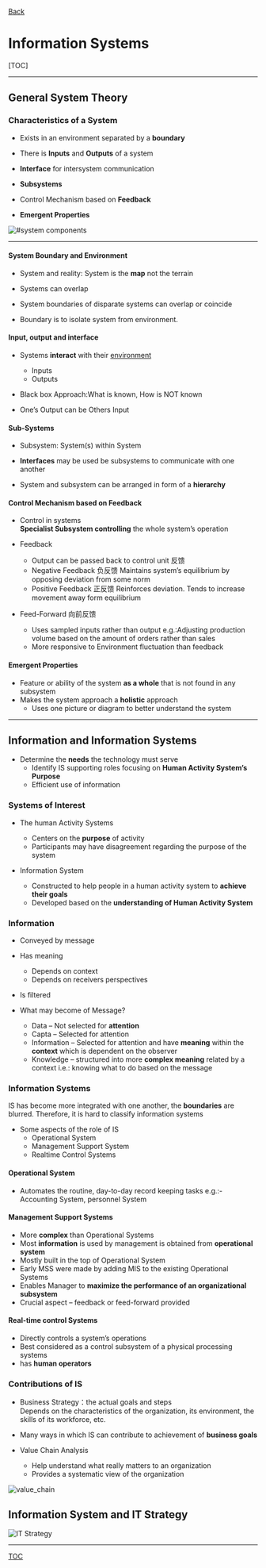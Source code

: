 [Back](../index.md)

# Information Systems

[TOC]

***

## General System Theory

### Characteristics of a System

- Exists in an environment separated by a **boundary**

- There is **Inputs** and **Outputs** of a system

- **Interface** for intersystem communication

- **Subsystems**

- Control Mechanism based on **Feedback**

- **Emergent Properties**

![#system components](../pic/introduction/system_component.png)

---

#### System Boundary and Environment

- System and reality: System is the **map** not the terrain

- Systems can overlap

- System boundaries of disparate systems can overlap or coincide

- Boundary is to isolate system from environment. 

#### Input, output and interface

- Systems **interact** with their <u>environment</u>
    - Inputs
    - Outputs

- Black box Approach:What is known, How is NOT known

- One’s Output can be Others Input

#### Sub-Systems

- Subsystem: System(s) within System

- **Interfaces** may be used be subsystems to communicate with one another

- System and subsystem can be arranged in form of a **hierarchy**

#### Control Mechanism based on Feedback

- Control in systems<br>
**Specialist Subsystem controlling** the whole system’s operation

- Feedback
    - Output can be passed back to control unit 反馈
    - Negative Feedback 负反馈
        Maintains system’s equilibrium by opposing deviation from some norm
    - Positive Feedback 正反馈
        Reinforces deviation. Tends to increase movement away form equilibrium 

- Feed-Forward 向前反馈

    - Uses sampled inputs rather than output
        e.g.:Adjusting production volume based on the amount of orders rather than sales
    - More responsive to Environment fluctuation than feedback

#### Emergent Properties

- Feature or ability of the system **as a whole** that is not found in any subsystem
- Makes the system approach a **holistic** approach
    - Uses one picture or diagram to better understand the system

---

## Information and Information Systems

- Determine the **needs** the technology must serve
    - Identify IS supporting roles focusing on **Human Activity System’s Purpose**
    - Efficient use of information

### Systems of Interest

- The human Activity Systems
    - Centers on the **purpose** of activity
    - Participants may have disagreement regarding the purpose of the system<br>

- Information System
    - Constructed to help people in a human activity system to **achieve their goals**
    - Developed based on the **understanding of Human Activity System**

### Information

- Conveyed by message
- Has meaning
    - Depends on context
    - Depends on receivers perspectives
- Is filtered 

- What may become of Message?
    - Data – Not selected for **attention**
    - Capta – Selected for attention
    - Information – Selected for attention and have **meaning** within the **context** which is dependent on the observer
    - Knowledge – structured into more **complex meaning** related by a context
        i.e.: knowing what to do based on the message

### Information Systems

IS has become more integrated with one another, the **boundaries** are blurred. Therefore, it is hard to classify information systems

- Some aspects of the role of IS
    - Operational System
    - Management Support System
    - Realtime Control Systems

#### Operational System

- Automates the routine, day-to-day record keeping tasks
    e.g.:- Accounting System, personnel System

#### Management Support Systems

- More **complex** than Operational Systems
- Most **information** is used by management is obtained from **operational system**
- Mostly built in the top of Operational System
- Early MSS were made by adding MIS to the existing Operational Systems
- Enables Manager to **maximize the performance of an organizational subsystem**
- Crucial aspect – feedback or feed-forward provided

#### Real-time control Systems

- Directly controls a system’s operations
- Best considered as a control subsystem of a physical processing systems
- has **human operators**

### Contributions of IS

- Business Strategy：the actual goals and steps<br>
    Depends on the characteristics of the organization, its environment, the skills of its workforce, etc.

- Many ways in which IS can contribute to achievement of **business goals**
- Value Chain Analysis
    - Help understand what really matters to an organization
    - Provides a systematic view of the organization

![value_chain](../pic/introduction/value_chain.png)

## Information System and IT Strategy 

![IT Strategy](../pic/introduction/it_strategy.png)

---

[TOC](#information-systems)
